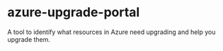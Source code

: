 # azure-upgrade-portal
A tool to identify what resources in Azure need upgrading and help you upgrade them.
